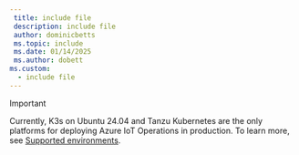 ```yaml
---
 title: include file
 description: include file
 author: dominicbetts
 ms.topic: include
 ms.date: 01/14/2025
 ms.author: dobett
ms.custom:
  - include file
---
```


> [!IMPORTANT]
> Currently, K3s on Ubuntu 24.04 and Tanzu Kubernetes are the only platforms for deploying Azure IoT Operations in production. To learn more, see [Supported environments](../deploy-iot-ops/overview-deploy.md#supported-environments).
